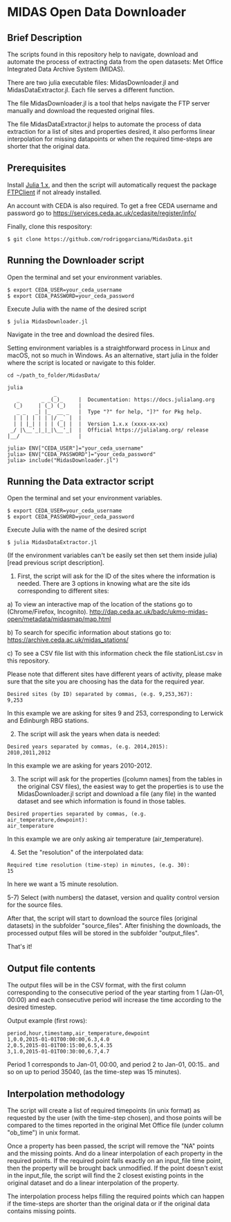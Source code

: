 # MIDAS Open Data Downloader

## Brief Description

The scripts found in this repository help to navigate, download and automate the process of extracting data from the open datasets: Met Office Integrated Data Archive System (MIDAS).

There are two julia executable files: MidasDownloader.jl and MidasDataExtractor.jl. Each file serves a different function.

The file MidasDownloader.jl is a tool that helps navigate the FTP server manually and download the requested original files.

The file MidasDataExtractor.jl helps to automate the process of data extraction for a list of sites and properties desired, it also performs linear interpolation for missing datapoints or when the required time-steps are shorter that the original data.

## Prerequisites

Install [Julia 1.x](https://julialang.org/downloads/), and then the script will automatically request the package [FTPClient](https://github.com/invenia/FTPClient.jl) if not already installed.

An account with CEDA is also required. To get a free CEDA username and password go to https://services.ceda.ac.uk/cedasite/register/info/

Finally, clone this respository:
```ShellSession
$ git clone https://github.com/rodrigogarciana/MidasData.git
```

## Running the Downloader script

Open the terminal and set your environment variables.
```ShellSession
$ export CEDA_USER=your_ceda_username
$ export CEDA_PASSWORD=your_ceda_password
```
Execute Julia with the name of the desired script
```ShellSession
$ julia MidasDownloader.jl
```

Navigate in the tree and download the desired files.

Setting environment variables is a straightforward process in Linux and macOS, not so much in Windows. As an alternative, start julia in the folder where the script is located or navigate to this folder.

```ShellSession
cd ~/path_to_folder/MidasData/
```

```ShellSession
julia
               _
   _       _ _(_)_     |  Documentation: https://docs.julialang.org
  (_)     | (_) (_)    |
   _ _   _| |_  __ _   |  Type "?" for help, "]?" for Pkg help.
  | | | | | | |/ _` |  |
  | | |_| | | | (_| |  |  Version 1.x.x (xxxx-xx-xx)
 _/ |\__'_|_|_|\__'_|  |  Official https://julialang.org/ release
|__/                   |

julia> ENV["CEDA_USER"]="your_ceda_username"
julia> ENV["CEDA_PASSWORD"]="your_ceda_password"
julia> include("MidasDownloader.jl")
```

## Running the Data extractor script

Open the terminal and set your environment variables.
```ShellSession
$ export CEDA_USER=your_ceda_username
$ export CEDA_PASSWORD=your_ceda_password
```
Execute Julia with the name of the desired script
```ShellSession
$ julia MidasDataExtractor.jl
```

(If the environment variables can't be easily set then set them inside julia) [read previous script description].


1) First, the script will ask for the ID of the sites where the information is needed. There are 3 options in knowing what are the site ids corresponding to different sites:

a) To view an interactive map of the location of the stations go to (Chrome/Firefox, Incognito).
http://dap.ceda.ac.uk/badc/ukmo-midas-open/metadata/midasmap/map.html

b) To search for specific information about stations go to:
https://archive.ceda.ac.uk/midas_stations/

c) To see a CSV file list with this information check the file stationList.csv in this repository.

Please note that different sites have different years of activity, please make sure that the site you are choosing has the data for the required year.

```ShellSession
Desired sites (by ID) separated by commas, (e.g. 9,253,367):
9,253
```
In this example we are asking for sites 9 and 253, corresponding to Lerwick and Edinburgh RBG stations.


2) The script will ask the years when data is needed:

```ShellSession
Desired years separated by commas, (e.g. 2014,2015):
2010,2011,2012
```
In this example we are asking for years 2010-2012.


3) The script will ask for the properties ([column names] from the tables in the original CSV files), the easiest way to get the properties is to use the MidasDownloader.jl script and download a file (any file) in the wanted dataset and see which information is found in those tables.

```ShellSession
Desired properties separated by commas, (e.g. air_temperature,dewpoint):
air_temperature
```
In this example we are only asking air temperature (air_temperature).

4) Set the "resolution" of the interpolated data:

```ShellSession
Required time resolution (time-step) in minutes, (e.g. 30):
15
```
In here we want a 15 minute resolution.

5-7) Select (with numbers) the dataset, version and quality control version for the source files.

After that, the script will start to download the source files (original datasets) in the subfolder "source_files". After finishing the downloads, the processed output files will be stored in the subfolder "output_files".

That's it!


## Output file contents

The output files will be in the CSV format, with the first column corresponding to the consecutive period of the year starting from 1 (Jan-01, 00:00) and each consecutive period will increase the time according to the desired timestep.

Output example (first rows):
```
period,hour,timestamp,air_temperature,dewpoint
1,0.0,2015-01-01T00:00:00,6.3,4.0
2,0.5,2015-01-01T00:15:00,6.5,4.35
3,1.0,2015-01-01T00:30:00,6.7,4.7
```

Period 1 corresponds to Jan-01, 00:00, and period 2 to Jan-01, 00:15.. and so on up to period 35040, (as the time-step was 15 minutes).

## Interpolation methodology

The script will create a list of required timepoints (in unix format) as requested by the user (with the time-step chosen), and those points will be compared to the times reported in the original Met Office file (under column "ob_time") in unix format.

Once a property has been passed, the script will remove the "NA" points and the missing points. And do a linear interpolation of each property in the required points. If the required point falls exactly on an input_file time point, then the property will be brought back unmodified. If the point doesn't exist in the input_file, the script will find the 2 closest existing points in the original dataset and do a linear interpolation of the property.

The interpolation process helps filling the required points which can happen if the time-steps are shorter than the original data or if the original data contains missing points.
